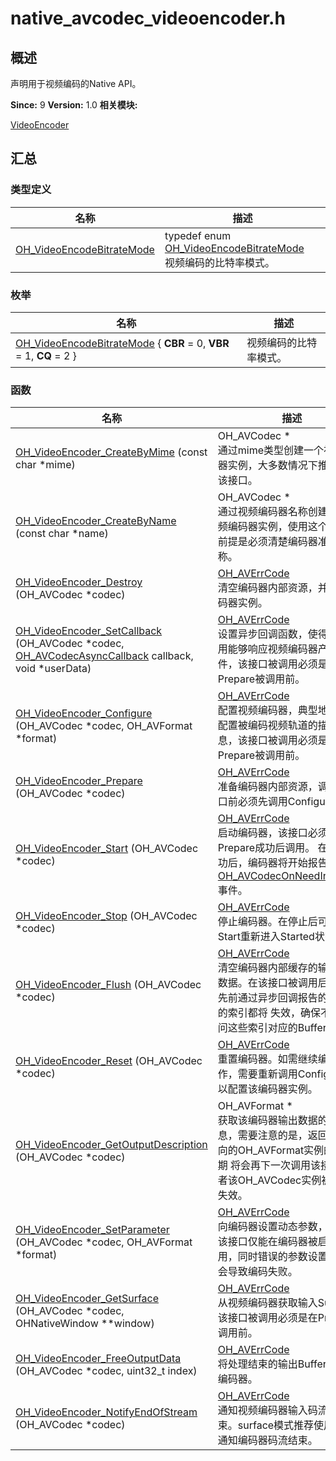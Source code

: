 # native_avcodec_videoencoder.h


## 概述

声明用于视频编码的Native API。

**Since:**
9
**Version:**
1.0
**相关模块:**

[VideoEncoder](_video_encoder.md)


## 汇总


### 类型定义

  | 名称 | 描述 | 
| -------- | -------- |
| [OH_VideoEncodeBitrateMode](_video_encoder.md#oh_videoencodebitratemode) | typedef enum [OH_VideoEncodeBitrateMode](_video_encoder.md#oh_videoencodebitratemode)<br/>视频编码的比特率模式。  | 


### 枚举

  | 名称 | 描述 | 
| -------- | -------- |
| [OH_VideoEncodeBitrateMode](_video_encoder.md#oh_videoencodebitratemode) { **CBR** = 0, **VBR** = 1, **CQ** = 2 } | 视频编码的比特率模式。  | 


### 函数

  | 名称 | 描述 | 
| -------- | -------- |
| [OH_VideoEncoder_CreateByMime](_video_encoder.md#oh_videoencoder_createbymime) (const char \*mime) | OH_AVCodec \*<br/>通过mime类型创建一个视频编码器实例，大多数情况下推荐使用该接口。  | 
| [OH_VideoEncoder_CreateByName](_video_encoder.md#oh_videoencoder_createbyname) (const char \*name) | OH_AVCodec \*<br/>通过视频编码器名称创建一个视频编码器实例，使用这个接口的前提是必须清楚编码器准确的名称。  | 
| [OH_VideoEncoder_Destroy](_video_encoder.md#oh_videoencoder_destroy) (OH_AVCodec \*codec) | [OH_AVErrCode](_core.md#oh_averrcode)<br/>清空编码器内部资源，并销毁编码器实例。  | 
| [OH_VideoEncoder_SetCallback](_video_encoder.md#oh_videoencoder_setcallback) (OH_AVCodec \*codec, [OH_AVCodecAsyncCallback](_o_h___a_v_codec_async_callback.md) callback, void \*userData) | [OH_AVErrCode](_core.md#oh_averrcode)<br/>设置异步回调函数，使得你的应用能够响应视频编码器产生的事件，该接口被调用必须是在Prepare被调用前。  | 
| [OH_VideoEncoder_Configure](_video_encoder.md#oh_videoencoder_configure) (OH_AVCodec \*codec, OH_AVFormat \*format) | [OH_AVErrCode](_core.md#oh_averrcode)<br/>配置视频编码器，典型地，需要配置被编码视频轨道的描述信息，该接口被调用必须是在Prepare被调用前。  | 
| [OH_VideoEncoder_Prepare](_video_encoder.md#oh_videoencoder_prepare) (OH_AVCodec \*codec) | [OH_AVErrCode](_core.md#oh_averrcode)<br/>准备编码器内部资源，调用该接口前必须先调用Configure接口。  | 
| [OH_VideoEncoder_Start](_video_encoder.md#oh_videoencoder_start) (OH_AVCodec \*codec) | [OH_AVErrCode](_core.md#oh_averrcode)<br/>启动编码器，该接口必须在已经Prepare成功后调用。 在启动成功后，编码器将开始报告[OH_AVCodecOnNeedInputData](_codec_base.md#oh_avcodeconneedinputdata)事件。  | 
| [OH_VideoEncoder_Stop](_video_encoder.md#oh_videoencoder_stop) (OH_AVCodec \*codec) | [OH_AVErrCode](_core.md#oh_averrcode)<br/>停止编码器。在停止后可通过Start重新进入Started状态。  | 
| [OH_VideoEncoder_Flush](_video_encoder.md#oh_videoencoder_flush) (OH_AVCodec \*codec) | [OH_AVErrCode](_core.md#oh_averrcode)<br/>清空编码器内部缓存的输入输出数据。在该接口被调用后，所有先前通过异步回调报告的Buffer的索引都将 失效，确保不要再访问这些索引对应的Buffers。  | 
| [OH_VideoEncoder_Reset](_video_encoder.md#oh_videoencoder_reset) (OH_AVCodec \*codec) | [OH_AVErrCode](_core.md#oh_averrcode)<br/>重置编码器。如需继续编码工作，需要重新调用Configure接口以配置该编码器实例。  | 
| [OH_VideoEncoder_GetOutputDescription](_video_encoder.md#oh_videoencoder_getoutputdescription) (OH_AVCodec \*codec) | OH_AVFormat \*<br/>获取该编码器输出数据的描述信息，需要注意的是，返回值所指向的OH_AVFormat实例的生命周期 将会再下一次调用该接口时或者该OH_AVCodec实例被销毁时失效。  | 
| [OH_VideoEncoder_SetParameter](_video_encoder.md#oh_videoencoder_setparameter) (OH_AVCodec \*codec, OH_AVFormat \*format) | [OH_AVErrCode](_core.md#oh_averrcode)<br/>向编码器设置动态参数，注意：该接口仅能在编码器被启动后调用，同时错误的参数设置，可能会导致编码失败。  | 
| [OH_VideoEncoder_GetSurface](_video_encoder.md#oh_videoencoder_getsurface) (OH_AVCodec \*codec, OHNativeWindow \*\*window) | [OH_AVErrCode](_core.md#oh_averrcode)<br/>从视频编码器获取输入Surface， 该接口被调用必须是在Prepare被调用前。  | 
| [OH_VideoEncoder_FreeOutputData](_video_encoder.md#oh_videoencoder_freeoutputdata) (OH_AVCodec \*codec, uint32_t index) | [OH_AVErrCode](_core.md#oh_averrcode)<br/>将处理结束的输出Buffer交还给编码器。  | 
| [OH_VideoEncoder_NotifyEndOfStream](_video_encoder.md#oh_videoencoder_notifyendofstream) (OH_AVCodec \*codec) | [OH_AVErrCode](_core.md#oh_averrcode)<br/>通知视频编码器输入码流已结束。surface模式推荐使用该接口通知编码器码流结束。  | 
